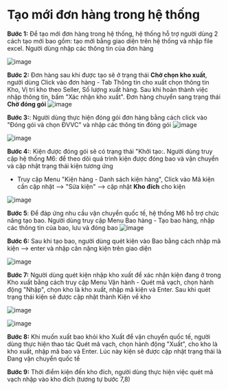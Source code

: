 # Tạo mới đơn hàng trong hệ thống


**Bước 1:** Để tạo mới đơn hàng trong hệ thống, hệ thống hỗ trợ người dùng 2 cách tạo mới bao gồm:  tạo mới bằng giao diện trên hệ thống và nhập file excel. Người dùng nhập các thông tin của đơn hàng

![image](https://user-images.githubusercontent.com/73808891/111562306-8e90df00-87c8-11eb-9331-89c27e2272e9.png)


**Bước 2:** Đơn hàng sau khi được tạo sẽ ở trạng thái **Chờ chọn kho xuất**, người dùng Click vào đơn hàng - Tab Thông tin cho xuất chọn thông tin Kho, Vị trí kho theo Seller, Số lượng xuất hàng. Sau khi hoàn thành việc nhập thông tin, bấm "Xác nhận kho xuất". Đơn hàng chuyển sang trạng thái **Chờ đóng gói**
![image](https://user-images.githubusercontent.com/73808891/111563519-aff2ca80-87ca-11eb-8a9f-ca1321cbc281.png)

**Bước 3:**: Người dùng thực hiện đóng gói đơn hàng bằng cách click vào "Đóng gói và chọn ĐVVC" và nhập các thông tin đóng gói
![image](https://user-images.githubusercontent.com/73808891/111563650-ecbec180-87ca-11eb-8d76-f99557eb24cb.png)

![image](https://user-images.githubusercontent.com/73808891/111565025-488a4a00-87cd-11eb-96db-3775c541f379.png)

**Bước 4:**: Kiện được đóng gói sẽ có trạng thái "Khởi tạo:. Người dùng truy cập hệ thống M6:   để theo dõi quá trình kiện được đóng bao và vận chuyển và cập nhật trạng thái kiện tương ứng
- Truy cập Menu "Kiện hàng - Danh sách kiện hàng", Click vào Mã kiện cần cập nhật --> "Sửa kiện" --> cập nhật **Kho đích** cho kiện

![image](https://user-images.githubusercontent.com/73808891/111741256-c5462280-88b8-11eb-995b-cd182b4cb03c.png)

**Bước 5**: Để đáp ứng nhu cầu vận chuyển quốc tế, hệ thống M6 hỗ trợ chức năng tạo bao. Người dùng truy cập Menu Bao hàng - Tạo bao hàng, nhập các thông tin của bao, lưu và đóng bao
![image](https://user-images.githubusercontent.com/73808891/111724490-ed715980-8897-11eb-88fe-244a18928ac0.png)

**Bước 6:** Sau khi tạo bao, người dùng quét kiện vào Bao bằng cách nhập mã kiện --> enter và nhập cân nặng kiện trên giao diện

![image](https://user-images.githubusercontent.com/73808891/111744192-68993680-88bd-11eb-88d4-1109bcf9681e.png)

**Bước 7:** Người dùng quét kiện nhập kho xuất để xác nhận kiện đang ở trong Kho xuất bằng cách truy cập Menu Vận hành - Quét mã vạch, chọn hành động "Nhập", chọn kho là kho xuất, nhập mã kiện và Enter. Sau khi quét trạng thái kiện sẽ được cập nhật thành Kiện về kho

![image](https://user-images.githubusercontent.com/73808891/111745679-89628b80-88bf-11eb-992e-6552ebdee92b.png)

![image](https://user-images.githubusercontent.com/73808891/111745910-dd6d7000-88bf-11eb-8263-51fb33cee4bd.png)

**Bước 8:** Khi muốn xuất bao khỏi kho Xuất để vận chuyển quốc tế, người dùng thực hiện thao tác Quét mã vạch, chọn hành động "Xuất", cho kho là kho xuất, nhập mã bao và Enter. Lúc này kiện sẽ được cập nhật trạng thái là Đang vận chuyển quốc tế

**Bước 9:** Thời điểm kiện đến kho đích, người dùng thực hiện việc quét mã vạch nhập vào kho đích (tương tự bước 7,8)

